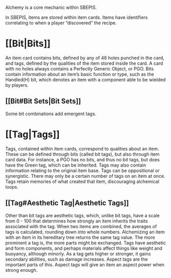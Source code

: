 Alchemy is a core mechanic within SBEPIS.

In SBEPIS, items are stored within item cards. Items have identifiers correlating to when a player “discovered” the recipe.

# [[Bit|Bits]]

An item card contains bits, defined by any of 48 holes punched in the card, and tags, defined by the qualities of the item stored inside the card. A card with no holes always contains a Perfectly Generic Object, or PGO. Bits contain information about an item’s basic function or type, such as the Handled(H) bit, which denotes an item with a component able to be wielded by players.

## [[Bit#Bit Sets|Bit Sets]]

Some bit combinations add emergent tags.

# [[Tag|Tags]]

Tags, contained within item cards, correspond to qualities about an item. These can be defined through bits (called bit tags), but also through item card data. For instance, a PGO has no bits, and thus no bit tags, but does have the Green tag, which can be inherited. Tags may also contain information relating to the original item base. Tags can be oppositional or synergistic. There may only be a certain number of tags on an item at once. Tags retain memories of what created that item, discouraging alchemical loops.

## [[Tag#Aesthetic Tag|Aesthetic Tags]]

Other than bit tags are aesthetic tags, which, unlike bit tags, have a scale from 0 - 100 that determines how strongly an item inherits the traits associated with the tag. When two items are combined, the averages of tags is calculated, rounding down into whole numbers. Alchemizing an item with an item in its hereditary tree returns the same tag value. The more prominent a tag is, the more parts might be exchanged. Tags have aesthetic and form components, and perhaps materials affect things like weight and buoyancy, although minorly. As a tag gets higher or stronger, it gains secondary abilities, such as damage increases. Aspect tags are the important parts of this. Aspect tags will give an item an aspect power when strong enough.